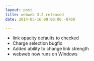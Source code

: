 ```yaml
---
layout: post
title: webweb 3.2 released
date: 2014-05-16 00:00:00 -0700

---
```


- link opacity defaults to checked
- Charge selection bugfix
- Added ability to change link strength
- webweb now runs on Windows
